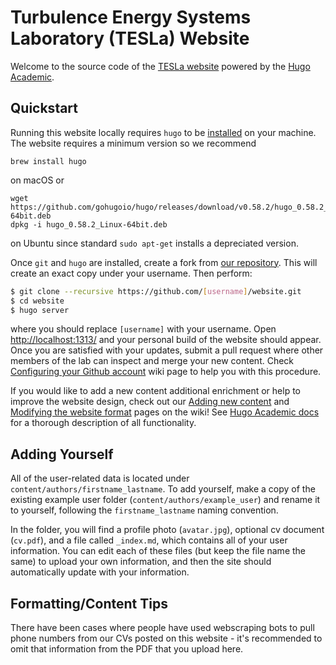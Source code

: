 # Turbulence Energy Systems Laboratory (TESLa) Website

Welcome to the source code of the  [TESLa website](https://teslacu.org) powered by the [Hugo](https://gohugo.io) [Academic](https://sourcethemes.com/academic/).

## Quickstart
Running this website locally requires `hugo` to be [installed](https://gohugo.io/getting-started/installing/#quick-install) on your machine. The website requires a minimum version so we recommend
```
brew install hugo
```
on macOS or
```
wget https://github.com/gohugoio/hugo/releases/download/v0.58.2/hugo_0.58.2_Linux-64bit.deb
dpkg -i hugo_0.58.2_Linux-64bit.deb
```
on Ubuntu since standard `sudo apt-get` installs a depreciated version.

Once `git` and `hugo` are installed, create a fork from [our repository](https://github.com/tesla-cu/website). This will create an exact copy under your username. Then perform: 
```bash
$ git clone --recursive https://github.com/[username]/website.git
$ cd website
$ hugo server
```
where you should replace `[username]` with your username. Open [http://localhost:1313/](http://localhost:1313/) and your personal build of the website should appear. Once you are satisfied with your updates, submit a pull request where other members of the lab can inspect and merge your new content. Check [Configuring your Github account](https://github.com/tesla-cu/website/wiki/Configuring-your-Github-account) wiki page to help you with this procedure.

If you would like to add a new content additional enrichment or help to improve the website design, check out our [Adding new content](https://github.com/tesla-cu/website/wiki/Adding-new-content) and [Modifying the website format](https://github.com/tesla-cu/website/wiki/odifying-the-website-format) pages on the wiki! See [Hugo Academic docs](https://sourcethemes.com/academic/docs/) for a thorough description of all functionality.

## Adding Yourself
All of the user-related data is located under `content/authors/firstname_lastname`. To add yourself, make a copy of the existing example user folder (`content/authors/example_user`) and rename it to yourself, following the `firstname_lastname` naming convention.

In the folder, you will find a profile photo (`avatar.jpg`), optional cv document (`cv.pdf`), and a file called `_index.md`, which contains all of your user information. You can edit each of these files (but keep the file name the same) to upload your own information, and then the site should automatically update with your information.

## Formatting/Content Tips
There have been cases where people have used webscraping bots to pull phone numbers from our CVs posted on this website - it's recommended to omit that information from the PDF that you upload here.